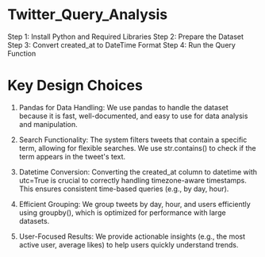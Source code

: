 # Twitter_Query_Analysis
Step 1: Install Python and Required Libraries
Step 2: Prepare the Dataset
Step 3: Convert created_at to DateTime Format
Step 4: Run the Query Function

# Key Design Choices
1. Pandas for Data Handling:
We use pandas to handle the dataset because it is fast, well-documented, and easy to use for data analysis and manipulation.

2. Search Functionality:
The system filters tweets that contain a specific term, allowing for flexible searches. We use str.contains() to check if the term appears in the tweet's text.

3. Datetime Conversion:
Converting the created_at column to datetime with utc=True is crucial to correctly handling timezone-aware timestamps. This ensures consistent time-based queries (e.g., by day, hour).

4. Efficient Grouping:
We group tweets by day, hour, and users efficiently using groupby(), which is optimized for performance with large datasets.

5. User-Focused Results:
We provide actionable insights (e.g., the most active user, average likes) to help users quickly understand trends.
